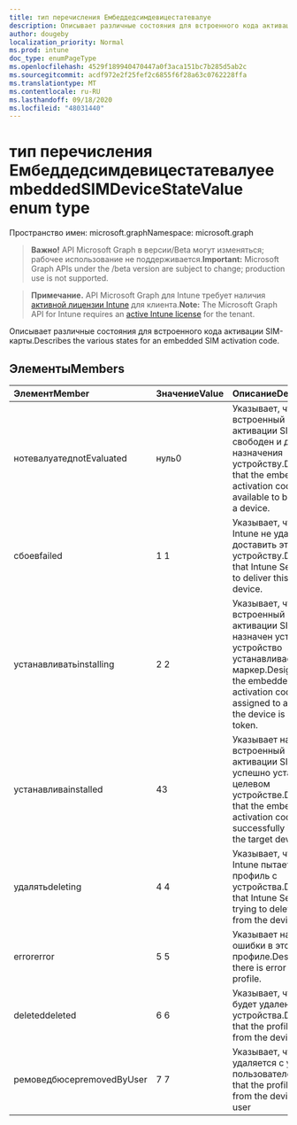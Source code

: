 ```yaml
---
title: тип перечисления Ембеддедсимдевицестатевалуе
description: Описывает различные состояния для встроенного кода активации SIM-карты.
author: dougeby
localization_priority: Normal
ms.prod: intune
doc_type: enumPageType
ms.openlocfilehash: 4529f189940470447a0f3aca151bc7b285d5ab2c
ms.sourcegitcommit: acdf972e2f25fef2c6855f6f28a63c0762228ffa
ms.translationtype: MT
ms.contentlocale: ru-RU
ms.lasthandoff: 09/18/2020
ms.locfileid: "48031440"
---
```

# <a name="embeddedsimdevicestatevalue-enum-type"></a><span data-ttu-id="cebc8-103">тип перечисления Ембеддедсимдевицестатевалуе</span><span class="sxs-lookup"><span data-stu-id="cebc8-103">embeddedSIMDeviceStateValue enum type</span></span>

<span data-ttu-id="cebc8-104">Пространство имен: microsoft.graph</span><span class="sxs-lookup"><span data-stu-id="cebc8-104">Namespace: microsoft.graph</span></span>

> <span data-ttu-id="cebc8-105">**Важно!** API Microsoft Graph в версии/Beta могут изменяться; рабочее использование не поддерживается.</span><span class="sxs-lookup"><span data-stu-id="cebc8-105">**Important:** Microsoft Graph APIs under the /beta version are subject to change; production use is not supported.</span></span>

> <span data-ttu-id="cebc8-106">**Примечание.** API Microsoft Graph для Intune требует наличия [активной лицензии Intune](https://go.microsoft.com/fwlink/?linkid=839381) для клиента.</span><span class="sxs-lookup"><span data-stu-id="cebc8-106">**Note:** The Microsoft Graph API for Intune requires an [active Intune license](https://go.microsoft.com/fwlink/?linkid=839381) for the tenant.</span></span>

<span data-ttu-id="cebc8-107">Описывает различные состояния для встроенного кода активации SIM-карты.</span><span class="sxs-lookup"><span data-stu-id="cebc8-107">Describes the various states for an embedded SIM activation code.</span></span>

## <a name="members"></a><span data-ttu-id="cebc8-108">Элементы</span><span class="sxs-lookup"><span data-stu-id="cebc8-108">Members</span></span>
|<span data-ttu-id="cebc8-109">Элемент</span><span class="sxs-lookup"><span data-stu-id="cebc8-109">Member</span></span>|<span data-ttu-id="cebc8-110">Значение</span><span class="sxs-lookup"><span data-stu-id="cebc8-110">Value</span></span>|<span data-ttu-id="cebc8-111">Описание</span><span class="sxs-lookup"><span data-stu-id="cebc8-111">Description</span></span>|
|:---|:---|:---|
|<span data-ttu-id="cebc8-112">нотевалуатед</span><span class="sxs-lookup"><span data-stu-id="cebc8-112">notEvaluated</span></span>|<span data-ttu-id="cebc8-113">нуль</span><span class="sxs-lookup"><span data-stu-id="cebc8-113">0</span></span>|<span data-ttu-id="cebc8-114">Указывает, что встроенный код активации SIM-карты свободен и доступен для назначения устройству.</span><span class="sxs-lookup"><span data-stu-id="cebc8-114">Designates that the embedded SIM activation code is free and available to be assigned to a device.</span></span>|
|<span data-ttu-id="cebc8-115">сбоев</span><span class="sxs-lookup"><span data-stu-id="cebc8-115">failed</span></span>|<span data-ttu-id="cebc8-116">1 </span><span class="sxs-lookup"><span data-stu-id="cebc8-116">1</span></span>|<span data-ttu-id="cebc8-117">Указывает, что службе Intune не удалось доставить этот профиль устройству.</span><span class="sxs-lookup"><span data-stu-id="cebc8-117">Designates that Intune Service failed to deliver this profile to a device.</span></span>|
|<span data-ttu-id="cebc8-118">устанавливать</span><span class="sxs-lookup"><span data-stu-id="cebc8-118">installing</span></span>|<span data-ttu-id="cebc8-119">2 </span><span class="sxs-lookup"><span data-stu-id="cebc8-119">2</span></span>|<span data-ttu-id="cebc8-120">Указывает, что встроенный код активации SIM-карты назначен устройству, и устройство устанавливает маркер.</span><span class="sxs-lookup"><span data-stu-id="cebc8-120">Designates that the embedded SIM activation code has been assigned to a device and the device is installing the token.</span></span>|
|<span data-ttu-id="cebc8-121">устанавлива</span><span class="sxs-lookup"><span data-stu-id="cebc8-121">installed</span></span>|<span data-ttu-id="cebc8-122">4</span><span class="sxs-lookup"><span data-stu-id="cebc8-122">3</span></span>|<span data-ttu-id="cebc8-123">Указывает на то, что встроенный код активации SIM-карты успешно установлен на целевом устройстве.</span><span class="sxs-lookup"><span data-stu-id="cebc8-123">Designates that the embedded SIM activation code has been successfully installed on the target device.</span></span>|
|<span data-ttu-id="cebc8-124">удалять</span><span class="sxs-lookup"><span data-stu-id="cebc8-124">deleting</span></span>|<span data-ttu-id="cebc8-125">4 </span><span class="sxs-lookup"><span data-stu-id="cebc8-125">4</span></span>|<span data-ttu-id="cebc8-126">Указывает, что служба Intune пытается удалить профиль с устройства.</span><span class="sxs-lookup"><span data-stu-id="cebc8-126">Designates that Intune Service is trying to delete the profile from the device.</span></span>|
|<span data-ttu-id="cebc8-127">error</span><span class="sxs-lookup"><span data-stu-id="cebc8-127">error</span></span>|<span data-ttu-id="cebc8-128">5 </span><span class="sxs-lookup"><span data-stu-id="cebc8-128">5</span></span>|<span data-ttu-id="cebc8-129">Указывает на наличие ошибки в этом профиле.</span><span class="sxs-lookup"><span data-stu-id="cebc8-129">Designates that there is error with this profile.</span></span>|
|<span data-ttu-id="cebc8-130">deleted</span><span class="sxs-lookup"><span data-stu-id="cebc8-130">deleted</span></span>|<span data-ttu-id="cebc8-131">6 </span><span class="sxs-lookup"><span data-stu-id="cebc8-131">6</span></span>|<span data-ttu-id="cebc8-132">Указывает, что профиль будет удален с устройства.</span><span class="sxs-lookup"><span data-stu-id="cebc8-132">Designates that the profile is deleted from the device.</span></span>|
|<span data-ttu-id="cebc8-133">ремоведбюсер</span><span class="sxs-lookup"><span data-stu-id="cebc8-133">removedByUser</span></span>|<span data-ttu-id="cebc8-134">7 </span><span class="sxs-lookup"><span data-stu-id="cebc8-134">7</span></span>|<span data-ttu-id="cebc8-135">Указывает, что профиль удаляется с устройства пользователем</span><span class="sxs-lookup"><span data-stu-id="cebc8-135">Designates that the profile is removed from the device by the user</span></span>|






